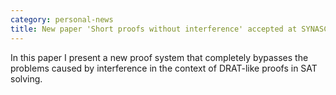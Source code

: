 ```yaml
---
category: personal-news
title: New paper 'Short proofs without interference' accepted at SYNASC&nbsp;2025
---
```


<p>
In this paper I present a new proof system that completely bypasses the problems
caused by interference in the context of DRAT-like proofs in SAT solving.
</p>